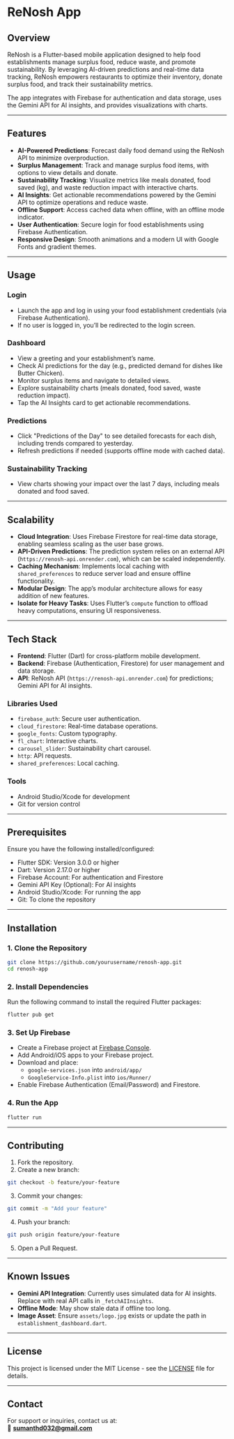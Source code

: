 
# ReNosh App

## Overview

ReNosh is a Flutter-based mobile application designed to help food establishments manage surplus food, reduce waste, and promote sustainability. By leveraging AI-driven predictions and real-time data tracking, ReNosh empowers restaurants to optimize their inventory, donate surplus food, and track their sustainability metrics.

The app integrates with Firebase for authentication and data storage, uses the Gemini API for AI insights, and provides visualizations with charts.

---

## Features

- **AI-Powered Predictions**: Forecast daily food demand using the ReNosh API to minimize overproduction.
- **Surplus Management**: Track and manage surplus food items, with options to view details and donate.
- **Sustainability Tracking**: Visualize metrics like meals donated, food saved (kg), and waste reduction impact with interactive charts.
- **AI Insights**: Get actionable recommendations powered by the Gemini API to optimize operations and reduce waste.
- **Offline Support**: Access cached data when offline, with an offline mode indicator.
- **User Authentication**: Secure login for food establishments using Firebase Authentication.
- **Responsive Design**: Smooth animations and a modern UI with Google Fonts and gradient themes.

---

## Usage

### Login

- Launch the app and log in using your food establishment credentials (via Firebase Authentication).
- If no user is logged in, you’ll be redirected to the login screen.

### Dashboard

- View a greeting and your establishment’s name.
- Check AI predictions for the day (e.g., predicted demand for dishes like Butter Chicken).
- Monitor surplus items and navigate to detailed views.
- Explore sustainability charts (meals donated, food saved, waste reduction impact).
- Tap the AI Insights card to get actionable recommendations.

### Predictions

- Click "Predictions of the Day" to see detailed forecasts for each dish, including trends compared to yesterday.
- Refresh predictions if needed (supports offline mode with cached data).

### Sustainability Tracking

- View charts showing your impact over the last 7 days, including meals donated and food saved.

---

## Scalability

- **Cloud Integration**: Uses Firebase Firestore for real-time data storage, enabling seamless scaling as the user base grows.
- **API-Driven Predictions**: The prediction system relies on an external API (`https://renosh-api.onrender.com`), which can be scaled independently.
- **Caching Mechanism**: Implements local caching with `shared_preferences` to reduce server load and ensure offline functionality.
- **Modular Design**: The app’s modular architecture allows for easy addition of new features.
- **Isolate for Heavy Tasks**: Uses Flutter’s `compute` function to offload heavy computations, ensuring UI responsiveness.

---

## Tech Stack

- **Frontend**: Flutter (Dart) for cross-platform mobile development.
- **Backend**: Firebase (Authentication, Firestore) for user management and data storage.
- **API**: ReNosh API (`https://renosh-api.onrender.com`) for predictions; Gemini API for AI insights.

### Libraries Used

- `firebase_auth`: Secure user authentication.
- `cloud_firestore`: Real-time database operations.
- `google_fonts`: Custom typography.
- `fl_chart`: Interactive charts.
- `carousel_slider`: Sustainability chart carousel.
- `http`: API requests.
- `shared_preferences`: Local caching.

### Tools

- Android Studio/Xcode for development
- Git for version control

---

## Prerequisites

Ensure you have the following installed/configured:

- Flutter SDK: Version 3.0.0 or higher
- Dart: Version 2.17.0 or higher
- Firebase Account: For authentication and Firestore
- Gemini API Key (Optional): For AI insights
- Android Studio/Xcode: For running the app
- Git: To clone the repository

---

## Installation

### 1. Clone the Repository

```bash
git clone https://github.com/yourusername/renosh-app.git
cd renosh-app
```

### 2. Install Dependencies

Run the following command to install the required Flutter packages:

```bash
flutter pub get
```

### 3. Set Up Firebase

- Create a Firebase project at [Firebase Console](https://console.firebase.google.com/).
- Add Android/iOS apps to your Firebase project.
- Download and place:
  - `google-services.json` into `android/app/`
  - `GoogleService-Info.plist` into `ios/Runner/`
- Enable Firebase Authentication (Email/Password) and Firestore.


### 4. Run the App

```bash
flutter run
```

---

## Contributing

1. Fork the repository.
2. Create a new branch:
```bash
git checkout -b feature/your-feature
```
3. Commit your changes:
```bash
git commit -m "Add your feature"
```
4. Push your branch:
```bash
git push origin feature/your-feature
```
5. Open a Pull Request.

---

## Known Issues

- **Gemini API Integration**: Currently uses simulated data for AI insights. Replace with real API calls in `_fetchAIInsights`.
- **Offline Mode**: May show stale data if offline too long.
- **Image Asset**: Ensure `assets/logo.jpg` exists or update the path in `establishment_dashboard.dart`.

---

## License

This project is licensed under the MIT License - see the [LICENSE](LICENSE) file for details.

---

## Contact

For support or inquiries, contact us at:  
📧 **sumanthd032@gmail.com**
